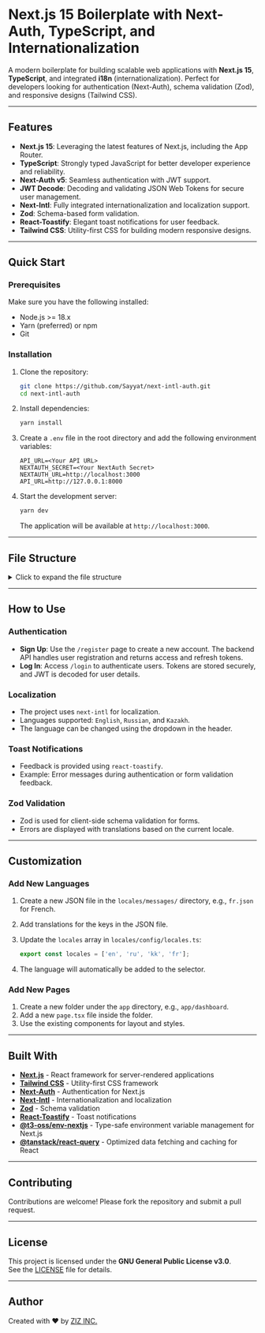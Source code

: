 # Next.js 15 Boilerplate with Next-Auth, TypeScript, and Internationalization

A modern boilerplate for building scalable web applications with **Next.js 15**, **TypeScript**, and integrated **i18n** (internationalization). Perfect for developers looking for authentication (Next-Auth), schema validation (Zod), and responsive designs (Tailwind CSS).

---

## Features

- **Next.js 15**: Leveraging the latest features of Next.js, including the App Router.
- **TypeScript**: Strongly typed JavaScript for better developer experience and reliability.
- **Next-Auth v5**: Seamless authentication with JWT support.
- **JWT Decode**: Decoding and validating JSON Web Tokens for secure user management.
- **Next-Intl**: Fully integrated internationalization and localization support.
- **Zod**: Schema-based form validation.
- **React-Toastify**: Elegant toast notifications for user feedback.
- **Tailwind CSS**: Utility-first CSS for building modern responsive designs.

---

## Quick Start

### Prerequisites

Make sure you have the following installed:

- Node.js >= 18.x
- Yarn (preferred) or npm
- Git

### Installation

1. Clone the repository:

   ```bash
   git clone https://github.com/Sayyat/next-intl-auth.git
   cd next-intl-auth
   ```

2. Install dependencies:

   ```bash
   yarn install
   ```

3. Create a `.env` file in the root directory and add the following environment variables:

   ```env
   API_URL=<Your API URL>
   NEXTAUTH_SECRET=<Your NextAuth Secret>
   NEXTAUTH_URL=http://localhost:3000
   API_URL=http://127.0.0.1:8000
   ```

4. Start the development server:

   ```bash
   yarn dev
   ```

   The application will be available at `http://localhost:3000`.

---

## File Structure

<details>
<summary>Click to expand the file structure</summary>

```plaintext
src/
├── app/
│   ├── (authentication)/
│   │   ├── login/
│   │   │   └── page.tsx
│   │   ├── register/
│   │   │   └── page.tsx
│   │   └── layout.tsx
│   ├── (ui)/
│   │   ├── _components/
│   │   │   ├── Footer.tsx
│   │   │   └── Header.tsx
│   │   ├── layout.tsx
│   │   └── page.tsx
│   ├── api/
│   │   └── auth/
│   │       └── [...nextauth]/
│   │           └── route.ts
│   └── layout.tsx
├── core/
│   ├── data/
│   │   └── env/
│   │       ├── client.ts
│   │       └── server.ts
│   ├── providers/
│   │   └── AllProviders.tsx
│   ├── styles/
│   │   └── globals.css
│   └── utils/
│       ├── case.ts
│       └── cn.ts
├── features/
│   ├── authentication/
│   │   └── lib/
│   │       └── zod.ts
│   ├── services/
│   │   ├── authService.ts
│   │   └── tokenHelpers.ts
│   └── type.d.ts
├── locales/
│   ├── config/
│   │   ├── locales.ts
│   │   ├── request.ts
│   │   ├── server.ts
│   │   └── translation.ts
│   └── messages/
│       ├── en.json
│       ├── kk.json
│       └── ru.json
├── services/
│   └── apiClient.ts
├── shared/
│   └── components/
│       ├── svg/
│       │   └── Loading.tsx
│       ├── Checkbox.tsx
│       ├── Input.tsx
│       ├── LanguageSelect.tsx
│       └── Select.tsx
├── types/
│   ├── api.d.ts
│   ├── user.d.ts
│   └── next-auth.d.ts
├── auth.ts
└── middleware.ts
```

</details>

---

## How to Use

### Authentication

- **Sign Up**: Use the `/register` page to create a new account. The backend API handles user registration and returns access and refresh tokens.
- **Log In**: Access `/login` to authenticate users. Tokens are stored securely, and JWT is decoded for user details.

### Localization

- The project uses `next-intl` for localization.
- Languages supported: `English`, `Russian`, and `Kazakh`.
- The language can be changed using the dropdown in the header.

### Toast Notifications

- Feedback is provided using `react-toastify`.
- Example: Error messages during authentication or form validation feedback.

### Zod Validation

- Zod is used for client-side schema validation for forms.
- Errors are displayed with translations based on the current locale.

---

## Customization

### Add New Languages

1. Create a new JSON file in the `locales/messages/` directory, e.g., `fr.json` for French.
2. Add translations for the keys in the JSON file.
3. Update the `locales` array in `locales/config/locales.ts`:

   ```typescript
   export const locales = ['en', 'ru', 'kk', 'fr'];
   ```

4. The language will automatically be added to the selector.

### Add New Pages

1. Create a new folder under the `app` directory, e.g., `app/dashboard`.
2. Add a new `page.tsx` file inside the folder.
3. Use the existing components for layout and styles.

---

## Built With

- **[Next.js](https://nextjs.org/)** - React framework for server-rendered applications
- **[Tailwind CSS](https://tailwindcss.com/)** - Utility-first CSS framework
- **[Next-Auth](https://authjs.dev/)** - Authentication for Next.js
- **[Next-Intl](https://next-intl-docs.vercel.app/)** - Internationalization and localization
- **[Zod](https://zod.dev/)** - Schema validation
- **[React-Toastify](https://fkhadra.github.io/react-toastify/)** - Toast notifications
- **[@t3-oss/env-nextjs](https://github.com/t3-oss/t3-env)** - Type-safe environment variable management for Next.js
- **[@tanstack/react-query](https://tanstack.com/query/latest)** - Optimized data fetching and caching for React

---

## Contributing

Contributions are welcome! Please fork the repository and submit a pull request.

---

## License

This project is licensed under the **GNU General Public License v3.0**.  
See the [LICENSE](https://github.com/Sayyat/next-intl-auth/blob/main/LICENSE) file for details.

---

## Author

Created with ❤ by [ZIZ INC.](https://github.com/Sayyat/next-intl-auth)
